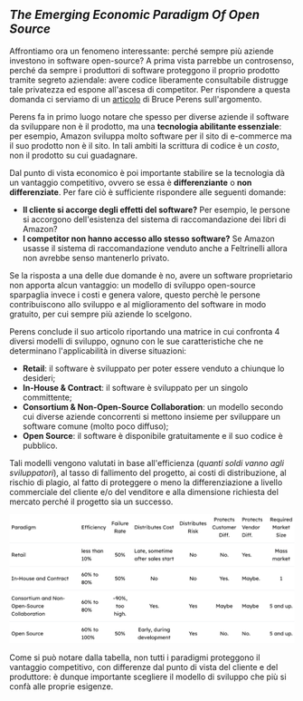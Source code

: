 ## _The Emerging Economic Paradigm Of Open Source_

Affrontiamo ora un fenomeno interessante: perché sempre più aziende investono in software open-source? A prima vista parrebbe un controsenso, perché da sempre i produttori di software proteggono il proprio prodotto tramite segreto aziendale: avere codice liberamente consultabile distrugge tale privatezza ed espone all'ascesa di competitor. Per rispondere a questa domanda ci serviamo di un [articolo](http://web.archive.org/web/20120724095330/http://perens.com/works/articles/Economic.html) di Bruce Perens sull'argomento.

Perens fa in primo luogo notare che spesso per diverse aziende il software da sviluppare non è il prodotto, ma una __tecnologia abilitante essenziale__: per esempio, Amazon sviluppa molto software per il sito di e-commerce ma il suo prodotto non è il sito. In tali ambiti la scrittura di codice è un _costo_, non il prodotto su cui guadagnare.

Dal punto di vista economico è poi importante stabilire se la tecnologia dà un vantaggio competitivo, ovvero se essa è __differenziante__ o __non differenziate__. Per fare ciò è sufficiente rispondere alle seguenti domande:

- __Il cliente si accorge degli effetti del software?__ Per esempio, le persone si accorgono dell'esistenza del sistema di raccomandazione dei libri di Amazon?
- __I competitor non hanno accesso allo stesso software?__ Se Amazon usasse il sistema di raccomandazione venduto anche a Feltrinelli allora non avrebbe senso mantenerlo privato.

Se la risposta a una delle due domande è no, avere un software proprietario non apporta alcun vantaggio: un modello di sviluppo open-source sparpaglia invece i costi e genera valore, questo perchè le persone contribuiscono allo sviluppo e al miglioramento del software in modo gratuito, per cui sempre più aziende lo scelgono.

Perens conclude il suo articolo riportando una matrice in cui confronta 4 diversi modelli di sviluppo, ognuno con le sue caratteristiche che ne determinano l'applicabilità in diverse situazioni:

- __Retail__: il software è sviluppato per poter essere venduto a chiunque lo desideri;
- __In-House & Contract__: il software è sviluppato per un singolo committente;
- __Consortium & Non-Open-Source Collaboration__: un modello secondo cui diverse aziende concorrenti si mettono insieme per sviluppare un software comune (molto poco diffuso);
- __Open Source__: il software è disponibile gratuitamente e il suo codice è pubblico.

Tali modelli vengono valutati in base all'efficienza (_quanti soldi vanno agli sviluppatori_), al tasso di fallimento del progetto, ai costi di distribuzione, al rischio di plagio, al fatto di proteggere o meno la differenziazione a livello commerciale del cliente e/o del venditore e alla dimensione richiesta del mercato perché il progetto sia un successo.

![Confronto paradigmi](/assets/04_confronto.png)

Come si può notare dalla tabella, non tutti i paradigmi proteggono il vantaggio competitivo, con differenze dal punto di vista del cliente e del produttore: è dunque importante scegliere il modello di sviluppo che più si confà alle proprie esigenze.
